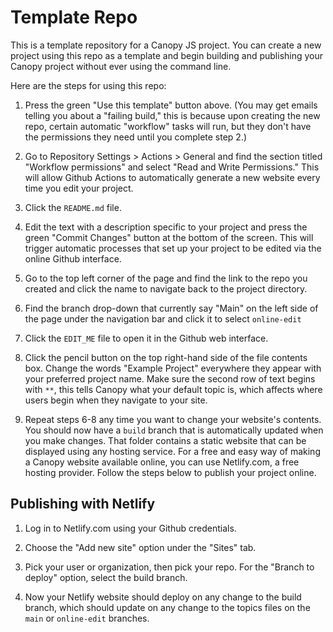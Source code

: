 # Template Repo #

This is a template repository for a Canopy JS project. You can create a new project using this repo as a template and begin building and publishing your Canopy project without ever using the command line.

Here are the steps for using this repo:

1. Press the green "Use this template" button above. (You may get emails telling you about a "failing build," this is because upon creating the new repo, certain automatic "workflow" tasks will run, but they don't have the permissions they need until you complete step 2.)

2. Go to Repository Settings > Actions > General and find the section titled "Workflow permissions" and select "Read and Write Permissions." This will allow Github Actions to automatically generate a new website every time you edit your project.

3. Click the `README.md` file.

4. Edit the text with a description specific to your project and press the green "Commit Changes" button at the bottom of the screen. This will trigger automatic processes that set up your project to be edited via the online Github interface.

5. Go to the top left corner of the page and find the link to the repo you created and click the name to navigate back to the project directory.

6. Find the branch drop-down that currently say "Main" on the left side of the page under the navigation bar and click it to select `online-edit`

7. Click the `EDIT_ME` file to open it in the Github web interface.

8. Click the pencil button on the top right-hand side of the file contents box. Change the words "Example Project" everywhere they appear with your preferred project name. Make sure the second row of text begins with `**`, this tells Canopy what your default topic is, which affects where users begin when they navigate to your site.

9. Repeat steps 6-8 any time you want to change your website's contents. You should now have a `build` branch that is automatically updated when you make changes. That folder contains a static website that can be displayed using any hosting service. For a free and easy way of making a Canopy website available online, you can use Netlify.com, a free hosting provider. Follow the steps below to publish your project online.

## Publishing with Netlify ##

1. Log in to Netlify.com using your Github credentials.

2. Choose the "Add new site" option under the "Sites" tab.

3. Pick your user or organization, then pick your repo. For the "Branch to deploy" option, select the build branch.

4. Now your Netlify website should deploy on any change to the build branch, which should update on any change to the topics files on the `main` or `online-edit` branches.
